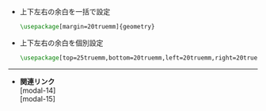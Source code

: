 <!-- 3 -->
<!--余白設定(geometryパッケージ)-->

- 上下左右の余白を一括で設定
    ```latex
    \usepackage[margin=20truemm]{geometry}
    ```
    
- 上下左右の余白を個別設定
    ```latex
    \usepackage[top=25truemm,bottom=20truemm,left=20truemm,right=20truemm]{geometry}
    ```

---

- **関連リンク**
    <div class="related-link-wrapper">
        [modal-14]<!--長さの単位--><br>
        [modal-15]<!--ページレイアウト-->
    </div>
